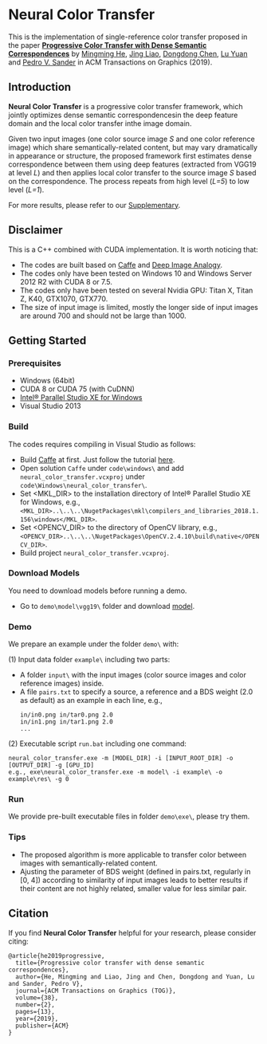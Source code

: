 # Neural Color Transfer

This is the implementation of single-reference color transfer proposed in the paper [**Progressive Color Transfer with Dense Semantic Correspondences**](https://arxiv.org/abs/1807.06587) by [Mingming He](http://mingminghe.com/), [Jing Liao](https://liaojing.github.io/html/index.html), [Dongdong Chen](http://www.dongdongchen.bid/), [Lu Yuan](http://www.lyuan.org/) and [Pedro V. Sander](http://www.cse.ust.hk/~psander/) in ACM Transactions on Graphics (2019).


## Introduction

**Neural Color Transfer** is a progressive color transfer framework, which jointly optimizes dense semantic correspondencesin the deep feature domain and the local color transfer inthe image domain.

Given two input images (one color source image *S* and one color reference image) which share semantically-related content, but may vary dramatically in appearance or structure, the proposed framework first estimates dense correspondence between them using deep features (extracted from VGG19 at level *L*) and then applies local color transfer to the source image *S* based on the correspondence. The process repeats from high level (*L=5*) to low level (*L=1*).

For more results, please refer to our [Supplementary](http://mingminghe.com/neural_color_transfer/comparison.html).


## Disclaimer

This is a C++ combined with CUDA implementation. It is worth noticing that:
- The codes are built based on [Caffe](https://github.com/Microsoft/caffe) and [Deep Image Analogy](https://github.com/msracver/Deep-Image-Analogy).
- The codes only have been tested on Windows 10 and Windows Server 2012 R2 with CUDA 8 or 7.5.
- The codes only have been tested on several Nvidia GPU: Titan X, Titan Z, K40, GTX1070, GTX770.
- The size of input image is limited, mostly the longer side of input images are around 700 and should not be large than 1000.


## Getting Started

### Prerequisites
- Windows (64bit)
- CUDA 8 or CUDA 75 (with CuDNN)
- [Intel® Parallel Studio XE for Windows](https://software.intel.com/en-us/parallel-studio-xe/choose-download/free-trial-cluster-windows-c-fortran)
- Visual Studio 2013

### Build
The codes requires compiling in Visual Studio as follows:
- Build [Caffe](http://caffe.berkeleyvision.org/) at first. Just follow the tutorial [here](https://github.com/Microsoft/caffe).
- Open solution ```Caffe``` under ```code\windows\``` and add ```neural_color_transfer.vcxproj``` under ```code\Windows\neural_color_transfer\```.
- Set <MKL_DIR> to the installation directory of Intel® Parallel Studio XE for Windows, e.g., ```<MKL_DIR>..\..\..\NugetPackages\mkl\compilers_and_libraries_2018.1.156\windows</MKL_DIR>```.
- Set <OPENCV_DIR> to the directory of OpenCV library, e.g., ```<OPENCV_DIR>..\..\..\NugetPackages\OpenCV.2.4.10\build\native</OPENCV_DIR>```.
- Build project ```neural_color_transfer.vcxproj```.

### Download Models
You need to download models before running a demo.
- Go to ```demo\model\vgg19\``` folder and download [model]( 
  http://www.robots.ox.ac.uk/~vgg/software/very_deep/caffe/VGG_ILSVRC_19_layers.caffemodel).

### Demo
We prepare an example under the folder ```demo\``` with:

(1) Input data folder ```example\``` including two parts:
- A folder ```input\``` with the input images (color source images and color reference images) inside.
- A file ```pairs.txt``` to specify a source, a reference and a BDS weight (2.0 as default) as an example in each line, e.g., 
  ```
  in/in0.png in/tar0.png 2.0
  in/in1.png in/tar1.png 2.0
  ...
  ```

(2) Executable script ```run.bat``` including one command:
  ```
  neural_color_transfer.exe -m [MODEL_DIR] -i [INPUT_ROOT_DIR] -o [OUTPUT_DIR] -g [GPU_ID]
  e.g., exe\neural_color_transfer.exe -m model\ -i example\ -o example\res\ -g 0
  ```  

### Run
We provide pre-built executable files in folder ```demo\exe\```, please try them.

### Tips
- The proposed algorithm is more applicable to transfer color between images with semantically-related content.
- Ajusting the parameter of BDS weight (defined in pairs.txt, regularly in [0, 4]) according to similarity of input images leads to better results if their content are not highly related, smaller value for less similar pair.


## Citation
If you find **Neural Color Transfer** helpful for your research, please consider citing:
```
@article{he2019progressive,
  title={Progressive color transfer with dense semantic correspondences},
  author={He, Mingming and Liao, Jing and Chen, Dongdong and Yuan, Lu and Sander, Pedro V},
  journal={ACM Transactions on Graphics (TOG)},
  volume={38},
  number={2},
  pages={13},
  year={2019},
  publisher={ACM}
}
```
